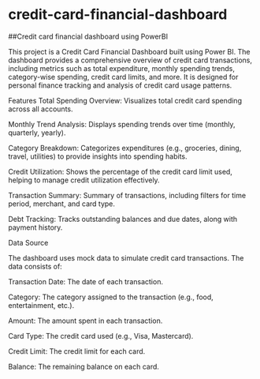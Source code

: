 # credit-card-financial-dashboard

##Credit card financial dashboard using PowerBI

This project is a Credit Card Financial Dashboard built using Power BI. The dashboard provides a comprehensive overview of credit card transactions, including metrics such as total expenditure, monthly spending trends, category-wise spending, credit card limits, and more. It is designed for personal finance tracking and analysis of credit card usage patterns.

Features
Total Spending Overview: Visualizes total credit card spending across all accounts.

Monthly Trend Analysis: Displays spending trends over time (monthly, quarterly, yearly).

Category Breakdown: Categorizes expenditures (e.g., groceries, dining, travel, utilities) to provide 
insights into spending habits.

Credit Utilization: Shows the percentage of the credit card limit used, helping to manage credit utilization effectively.

Transaction Summary: Summary of transactions, including filters for time period, merchant, and card type.

Debt Tracking: Tracks outstanding balances and due dates, along with payment history.

Data Source

The dashboard uses mock data to simulate credit card transactions. The data consists of:

Transaction Date: The date of each transaction.

Category: The category assigned to the transaction (e.g., food, entertainment, etc.).

Amount: The amount spent in each transaction.

Card Type: The credit card used (e.g., Visa, Mastercard).

Credit Limit: The credit limit for each card.

Balance: The remaining balance on each card.
